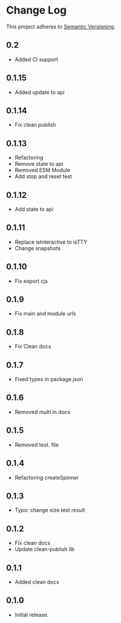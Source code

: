 # Change Log
This project adheres to [Semantic Versioning](http://semver.org/).

## 0.2
* Added CI support

## 0.1.15
* Added update to api

## 0.1.14
* Fix clean publish

## 0.1.13
* Refactoring
* Remove state to api
* Removed ESM Module
* Add stop and reset test

## 0.1.12
* Add state to api

## 0.1.11
* Replace isInteractive to isTTY
* Change snapshots

## 0.1.10
* Fix export cjs

## 0.1.9
* Fix main and module urls

## 0.1.8
* Fix Clean docs

## 0.1.7
* Fixed types in package.json

## 0.1.6
* Removed multi in docs

## 0.1.5
* Removed test. file

## 0.1.4
* Refactoring createSpinner

## 0.1.3
* Typo: change size test result

## 0.1.2
* Fix clean docs
* Update clean-publish lib

## 0.1.1
* Added clean docs

## 0.1.0
* Initial release.